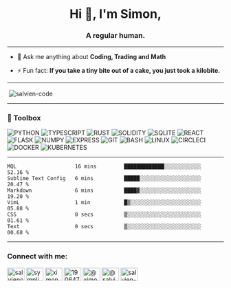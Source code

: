 <h1 align="center">Hi 👋, I'm Simon,</h1>
<h3 align="center">A regular human.</h3>

----

- 💬 Ask me anything about **Coding, Trading and Math**

- ⚡ Fun fact: **If you take a tiny bite out of a cake, you just took a kilobite.**

----

<p>&nbsp;<img align="center" src="https://github-readme-stats.vercel.app/api?username=salvien-code&show_icons=true&locale=en" alt="salvien-code" /></p>

----

### 🧰 Toolbox
![PYTHON](https://img.shields.io/badge/-python-brightgreen?style=for-the-badge&logo=python) ![TYPESCRIPT](https://img.shields.io/badge/-typescript-lightgrey?style=for-the-badge&logo=typescript) ![RUST](https://img.shields.io/badge/-rust-informational?style=for-the-badge&logo=rust) ![SOLIDITY](https://img.shields.io/badge/-solidity-red?style=for-the-badge&logo=solidity) ![SQLITE](https://img.shields.io/badge/-sqlite-success?style=for-the-badge&logo=sqlite) ![REACT](https://img.shields.io/badge/-react-important?style=for-the-badge&logo=react) ![FLASK](https://img.shields.io/badge/-flask-blueviolet?style=for-the-badge&logo=flask) ![NUMPY](https://img.shields.io/badge/-numpy-red?style=for-the-badge&logo=numpy) ![EXPRESS](https://img.shields.io/badge/-express-informational?style=for-the-badge&logo=express) ![GIT](https://img.shields.io/badge/-git-inactive?style=for-the-badge&logo=git) ![BASH](https://img.shields.io/badge/-bash-yellow?style=for-the-badge&logo=gnubash)  ![LINUX](https://img.shields.io/badge/-linux-critical?style=for-the-badge&logo=linux) ![CIRCLECI](https://img.shields.io/badge/-circleci-blueviolet?style=for-the-badge&logo=circleci) ![DOCKER](https://img.shields.io/badge/-docker-brightgreen?style=for-the-badge&logo=docker) ![KUBERNETES](https://img.shields.io/badge/-kubernetes-lightgrey?style=for-the-badge&logo=kubernetes)


----

<!--START_SECTION:waka-->

```text
MQL                   16 mins         █████████████░░░░░░░░░░░░   52.16 %
Sublime Text Config   6 mins          █████░░░░░░░░░░░░░░░░░░░░   20.47 %
Markdown              6 mins          ████▓░░░░░░░░░░░░░░░░░░░░   19.20 %
VimL                  1 min           █▒░░░░░░░░░░░░░░░░░░░░░░░   05.88 %
CSS                   0 secs          ▒░░░░░░░░░░░░░░░░░░░░░░░░   01.61 %
Text                  0 secs          ▒░░░░░░░░░░░░░░░░░░░░░░░░   00.68 %
```

<!--END_SECTION:waka-->

----

<h3 align="left">Connect with me:</h3>
<p align="left">
<a href="https://dev.to/salviencode" target="blank"><img align="center" src="https://raw.githubusercontent.com/rahuldkjain/github-profile-readme-generator/master/src/images/icons/Social/devto.svg" alt="salviencode" height="30" width="40" /></a>
<a href="https://twitter.com/sympli_simon" target="blank"><img align="center" src="https://raw.githubusercontent.com/rahuldkjain/github-profile-readme-generator/master/src/images/icons/Social/twitter.svg" alt="sympli_simon" height="30" width="40" /></a>
<a href="https://linkedin.com/in/ximon" target="blank"><img align="center" src="https://raw.githubusercontent.com/rahuldkjain/github-profile-readme-generator/master/src/images/icons/Social/linked-in-alt.svg" alt="ximon" height="30" width="40" /></a>
<a href="https://stackoverflow.com/users/19064733" target="blank"><img align="center" src="https://raw.githubusercontent.com/rahuldkjain/github-profile-readme-generator/master/src/images/icons/Social/stack-overflow.svg" alt="19064733" height="30" width="40" /></a>
<a href="https://hashnode.com/@ximon" target="blank"><img align="center" src="https://raw.githubusercontent.com/rahuldkjain/github-profile-readme-generator/master/src/images/icons/Social/hashnode.svg" alt="@ximon" height="30" width="40" /></a>
<a href="https://medium.com/@salviensky" target="blank"><img align="center" src="https://raw.githubusercontent.com/rahuldkjain/github-profile-readme-generator/master/src/images/icons/Social/medium.svg" alt="@salviensky" height="30" width="40" /></a>
<a href="https://www.leetcode.com/salvien-code" target="blank"><img align="center" src="https://raw.githubusercontent.com/rahuldkjain/github-profile-readme-generator/master/src/images/icons/Social/leet-code.svg" alt="salvien-code" height="30" width="40" /></a>
</p>